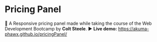 # Pricing Panel
:name_badge: A Responsive pricing panel made while taking the course of the Web Development Bootcamp by **Colt Steele**.
:arrow_forward: **Live demo:** https://akuma-phawx.github.io/pricingPanel/
